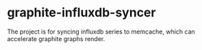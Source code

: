 graphite-influxdb-syncer
========================

The project is for syncing influxdb series to memcache, which can accelerate graphite graphs render.
